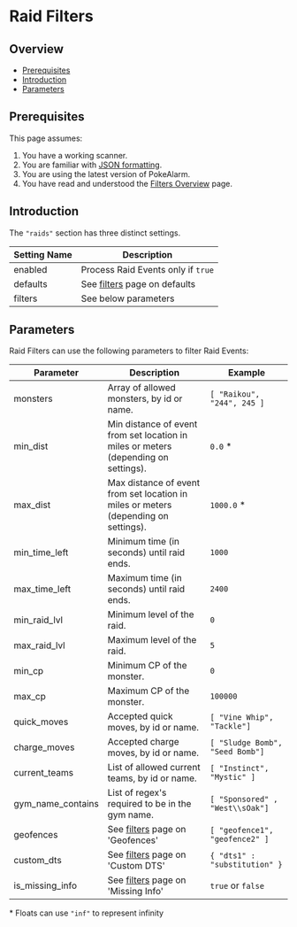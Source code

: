 # Raid Filters

## Overview

* [Prerequisites](#prerequisites)
* [Introduction](#introduction)
* [Parameters](#parameters)

## Prerequisites

This page assumes:

1. You have a working scanner.
2. You are familiar with
[JSON formatting](https://www.w3schools.com/js/js_json_intro.asp).
3. You are using the latest version of PokeAlarm.
4. You have read and understood the [Filters Overview](filters-overview)
page.

## Introduction

The `"raids"` section has three distinct settings.

| Setting Name         | Description                                               |
| -------------------- |---------------------------------------------------------- |
| enabled              | Process Raid Events only if `true`                        |
| defaults             | See [filters](filters-overview#defaults) page on defaults |
| filters              | See below parameters                                      |

## Parameters

Raid Filters can use the following parameters to filter Raid Events:

| Parameter     | Description                                   | Example  |
| ------------- |---------------------------------------------- |--------- |
| monsters      | Array of allowed monsters, by id or name.     | `[ "Raikou", "244", 245 ]`|
| min_dist      | Min distance of event from set location in miles or meters (depending on settings). | `0.0` *|
| max_dist      | Max distance of event from set location in miles or meters (depending on settings). | `1000.0` *|
| min_time_left | Minimum time (in seconds) until raid ends.    | `1000`   |
| max_time_left | Maximum time (in seconds) until raid ends.    | `2400`   |
| min_raid_lvl  | Minimum level of the raid.                    | `0`      |
| max_raid_lvl  | Maximum level of the raid.                    | `5`      |
| min_cp        | Minimum CP of the monster.                    | `0`      |
| max_cp        | Maximum CP of the monster.                    | `100000` |
| quick_moves   | Accepted quick moves, by id or name.          | `[ "Vine Whip", "Tackle"]` |
| charge_moves  | Accepted charge moves, by id or name.         | `[ "Sludge Bomb", "Seed Bomb"]` |
| current_teams | List of allowed current teams, by id or name. | `[ "Instinct", "Mystic" ]` |
| gym_name_contains | List of regex's required to be in the gym name.  | `[ "Sponsored" , "West\\sOak"]` |
| geofences     | See [filters](filters-overview#geofence) page on 'Geofences'    | `[ "geofence1", "geofence2" ]` |
| custom_dts    | See [filters](filters-overview#custom-dts) page on 'Custom DTS'   | `{ "dts1" : "substitution" }` |
| is_missing_info | See [filters](filters-overview#missing-info) page on 'Missing Info' | `true` or `false` |

\* Floats can use `"inf"` to represent infinity
